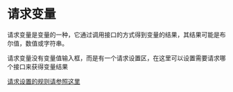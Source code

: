 # 请求变量

请求变量是变量的一种，它通过调用接口的方式得到变量的结果，其结果可能是布尔值，数值或字符串。

请求变量没有变量值输入框，而是有一个请求设置区，在这里可以设置需要请求哪个接口来获得变量结果

[请求设置的规则请参照这里](../advance-topic/request.md)